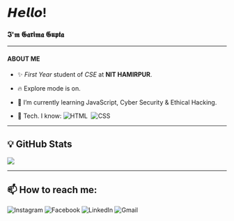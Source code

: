 # 𝙃𝙚𝙡𝙡𝙤!

### 𝕴'𝖒 𝕲𝖆𝖗𝖎𝖒𝖆 𝕲𝖚𝖕𝖙𝖆<hr>
#### ABOUT ME

- :sparkles:  _First Year_ student of _CSE_ at **NIT HAMIRPUR**. 

- :fire: Explore mode is on.

- 🌱 I’m currently learning JavaScript, Cyber Security & Ethical Hacking.

- 💬 Tech. I know: ![HTML](https://img.shields.io/badge/html5%20-%23E34F26.svg?&style=for-the-badge&logo=html5&logoColor=white)&nbsp;
                   ![CSS](https://img.shields.io/badge/css3%20-%231572B6.svg?&style=for-the-badge&logo=css3&logoColor=white)&nbsp;
<hr>

## :bulb: GitHub Stats
 
 <img src="https://github-readme-stats.vercel.app/api?username=garima010303&&show_icons=true&title_color=ffffff&icon_color=bb2acf&text_color=daf7dc&bg_color=151515">
 <hr>
 
 ## 📫 How to reach me:

![Instagram](https://img.shields.io/badge/Instagram-E4405F?style=for-the-badge&logo=instagram&logoColor=white)
![Facebook](https://img.shields.io/badge/Facebook-1877F2?style=for-the-badge&logo=facebook&logoColor=white)
![LinkedIn](https://img.shields.io/badge/LinkedIn-0077B5?style=for-the-badge&logo=linkedin&logoColor=white)
![Gmail](https://img.shields.io/badge/Gmail-D14836?style=for-the-badge&logo=gmail&logoColor=white)
